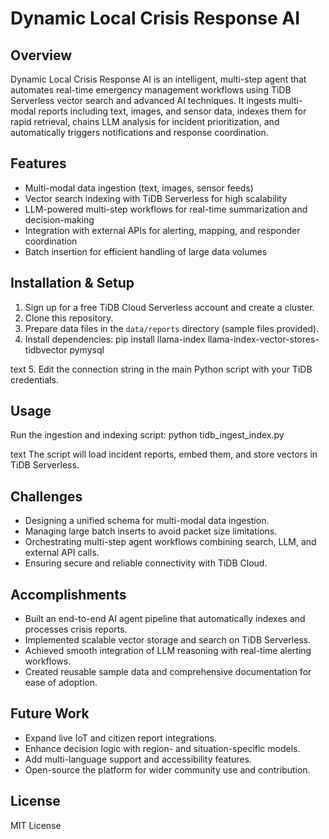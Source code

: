 # Dynamic Local Crisis Response AI

## Overview
Dynamic Local Crisis Response AI is an intelligent, multi-step agent that automates real-time emergency management workflows using TiDB Serverless vector search and advanced AI techniques. It ingests multi-modal reports including text, images, and sensor data, indexes them for rapid retrieval, chains LLM analysis for incident prioritization, and automatically triggers notifications and response coordination.

## Features
- Multi-modal data ingestion (text, images, sensor feeds)
- Vector search indexing with TiDB Serverless for high scalability
- LLM-powered multi-step workflows for real-time summarization and decision-making
- Integration with external APIs for alerting, mapping, and responder coordination
- Batch insertion for efficient handling of large data volumes

## Installation & Setup
1. Sign up for a free TiDB Cloud Serverless account and create a cluster.
2. Clone this repository.
3. Prepare data files in the `data/reports` directory (sample files provided).
4. Install dependencies:
pip install llama-index llama-index-vector-stores-tidbvector pymysql

text
5. Edit the connection string in the main Python script with your TiDB credentials.

## Usage
Run the ingestion and indexing script:
python tidb_ingest_index.py

text
The script will load incident reports, embed them, and store vectors in TiDB Serverless.

## Challenges
- Designing a unified schema for multi-modal data ingestion.
- Managing large batch inserts to avoid packet size limitations.
- Orchestrating multi-step agent workflows combining search, LLM, and external API calls.
- Ensuring secure and reliable connectivity with TiDB Cloud.

## Accomplishments
- Built an end-to-end AI agent pipeline that automatically indexes and processes crisis reports.
- Implemented scalable vector storage and search on TiDB Serverless.
- Achieved smooth integration of LLM reasoning with real-time alerting workflows.
- Created reusable sample data and comprehensive documentation for ease of adoption.

## Future Work
- Expand live IoT and citizen report integrations.
- Enhance decision logic with region- and situation-specific models.
- Add multi-language support and accessibility features.
- Open-source the platform for wider community use and contribution.

## License
MIT License

